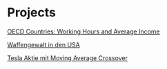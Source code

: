 # Projects


<a href="http://nbviewer.jupyter.org/github/DaoNine/Projects/blob/master/Analysis/OECD%20Countries.ipynb">OECD Countries: Working Hours and Average Income</a>


<a href="http://nbviewer.jupyter.org/github/DaoNine/Projects/blob/master/Analysis/Waffengewalt%20in%20USA.ipynb">Waffengewalt in den USA</a>

<a href="http://nbviewer.jupyter.org/github/DaoNine/Projects/blob/master/Tesla%20Aktie.ipynb">Tesla Aktie mit Moving Average Crossover</a>

